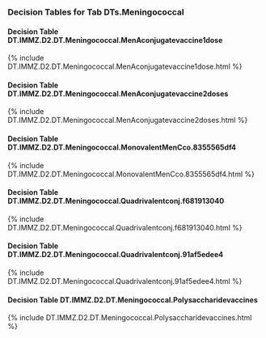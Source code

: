 ### Decision Tables for Tab  DTs.Meningococcal
#### Decision Table DT.IMMZ.D2.DT.Meningococcal.MenAconjugatevaccine1dose
{% include DT.IMMZ.D2.DT.Meningococcal.MenAconjugatevaccine1dose.html %}
#### Decision Table DT.IMMZ.D2.DT.Meningococcal.MenAconjugatevaccine2doses
{% include DT.IMMZ.D2.DT.Meningococcal.MenAconjugatevaccine2doses.html %}
#### Decision Table DT.IMMZ.D2.DT.Meningococcal.MonovalentMenCco.8355565df4
{% include DT.IMMZ.D2.DT.Meningococcal.MonovalentMenCco.8355565df4.html %}
#### Decision Table DT.IMMZ.D2.DT.Meningococcal.Quadrivalentconj.f681913040
{% include DT.IMMZ.D2.DT.Meningococcal.Quadrivalentconj.f681913040.html %}
#### Decision Table DT.IMMZ.D2.DT.Meningococcal.Quadrivalentconj.91af5edee4
{% include DT.IMMZ.D2.DT.Meningococcal.Quadrivalentconj.91af5edee4.html %}
#### Decision Table DT.IMMZ.D2.DT.Meningococcal.Polysaccharidevaccines
{% include DT.IMMZ.D2.DT.Meningococcal.Polysaccharidevaccines.html %}

